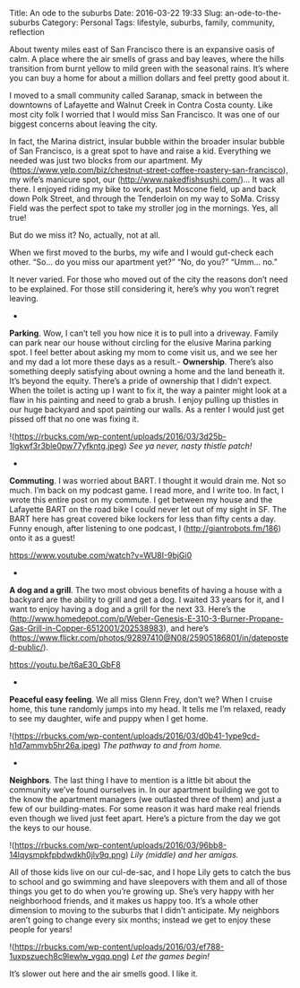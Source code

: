 Title: An ode to the suburbs
Date: 2016-03-22 19:33
Slug: an-ode-to-the-suburbs
Category: Personal
Tags: lifestyle, suburbs, family, community, reflection

About twenty miles east of San Francisco there is an expansive oasis of calm. A place where the air smells of grass and bay leaves, where the hills transition from burnt yellow to mild green with the seasonal rains. It’s where you can buy a home for about a million dollars and feel pretty good about it.

I moved to a small community called Saranap, smack in between the downtowns of Lafayette and Walnut Creek in Contra Costa county. Like most city folk I worried that I would miss San Francisco. It was one of our biggest concerns about leaving the city.

In fact, the Marina district, insular bubble within the broader insular bubble of San Francisco, is a great spot to have and raise a kid. Everything we needed was just two blocks from our apartment. My (https://www.yelp.com/biz/chestnut-street-coffee-roastery-san-francisco), my wife’s manicure spot, our (http://www.nakedfishsushi.com/)… It was all there. I enjoyed riding my bike to work, past Moscone field, up and back down Polk Street, and through the Tenderloin on my way to SoMa. Crissy Field was the perfect spot to take my stroller jog in the mornings. Yes, all true!

But do we miss it? No, actually, not at all.

When we first moved to the burbs, my wife and I would gut-check each other. “So… do you miss our apartment yet?” “No, do you?” “Umm… no.”

It never varied. For those who moved out of the city the reasons don’t need to be explained. For those still considering it, here’s why you won’t regret leaving.

- 
**Parking**. Wow, I can’t tell you how nice it is to pull into a driveway. Family can park near our house without circling for the elusive Marina parking spot. I feel better about asking my mom to come visit us, and we see her and my dad a lot more these days as a result.- 
**Ownership**. There’s also something deeply satisfying about owning a home and the land beneath it. It’s beyond the equity. There’s a pride of ownership that I didn’t expect. When the toilet is acting up I want to fix it, the way a painter might look at a flaw in his painting and need to grab a brush. I enjoy pulling up thistles in our huge backyard and spot painting our walls. As a renter I would just get pissed off that no one was fixing it.

!(https://rbucks.com/wp-content/uploads/2016/03/3d25b-1lgkwf3r3ble0pw77yfkntg.jpeg)
*See ya never, nasty thistle patch!*

- 
**Commuting**. I was worried about BART. I thought it would drain me. Not so much. I’m back on my podcast game. I read more, and I write too. In fact, I wrote this entire post on my commute. I get between my house and the Lafayette BART on the road bike I could never let out of my sight in SF. The BART here has great covered bike lockers for less than fifty cents a day. Funny enough, after listening to one podcast, I (http://giantrobots.fm/186) onto it as a guest!

https://www.youtube.com/watch?v=WU8I-9bjGi0

- 
**A dog and a grill**. The two most obvious benefits of having a house with a backyard are the ability to grill and get a dog. I waited 33 years for it, and I want to enjoy having a dog and a grill for the next 33. Here’s the (http://www.homedepot.com/p/Weber-Genesis-E-310-3-Burner-Propane-Gas-Grill-in-Copper-6512001/202538983), and here’s (https://www.flickr.com/photos/92897410@N08/25905186801/in/dateposted-public/).

https://youtu.be/t6aE30_GbF8

- 
**Peaceful easy feeling**. We all miss Glenn Frey, don’t we? When I cruise home, this tune randomly jumps into my head. It tells me I’m relaxed, ready to see my daughter, wife and puppy when I get home.

!(https://rbucks.com/wp-content/uploads/2016/03/d0b41-1ype9cd-h1d7ammvb5hr26a.jpeg)
*The pathway to and from home.*

- 
**Neighbors**. The last thing I have to mention is a little bit about the community we’ve found ourselves in. In our apartment building we got to the know the apartment managers (we outlasted three of them) and just a few of our building-mates. For some reason it was hard make real friends even though we lived just feet apart. Here’s a picture from the day we got the keys to our house.

!(https://rbucks.com/wp-content/uploads/2016/03/96bb8-14lqysmpkfpbdwdkh0jlv9q.png)
*Lily (middle) and her amigas.*

All of those kids live on our cul-de-sac, and I hope Lily gets to catch the bus to school and go swimming and have sleepovers with them and all of those things you get to do when you’re growing up. She’s very happy with her neighborhood friends, and it makes us happy too. It’s a whole other dimension to moving to the suburbs that I didn’t anticipate. My neighbors aren’t going to change every six months; instead we get to enjoy these people for years!

!(https://rbucks.com/wp-content/uploads/2016/03/ef788-1uxpszuech8c9lewlw_vgqq.png)
*Let the games begin!*

It’s slower out here and the air smells good. I like it.